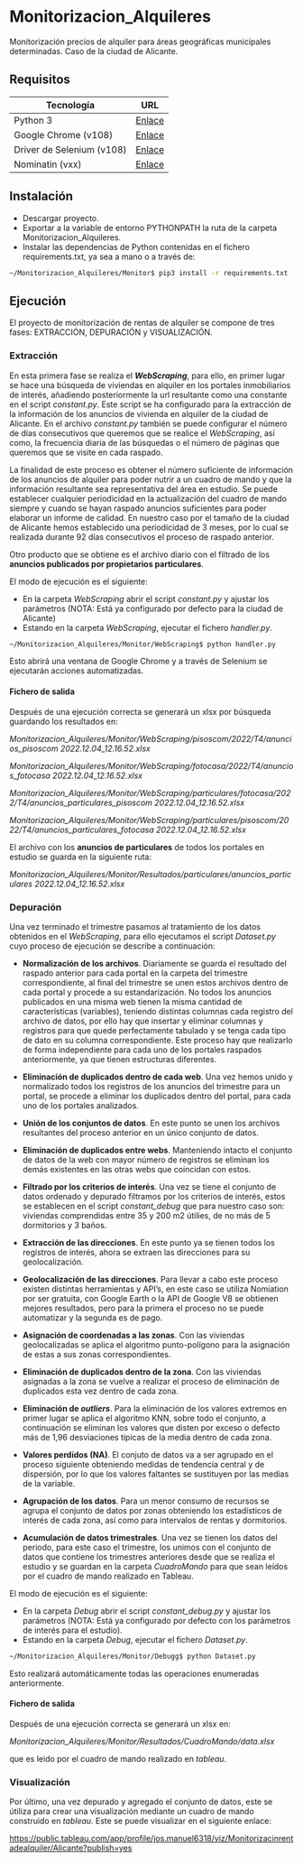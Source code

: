 # Monitorizacion_Alquileres
Monitorización precios de alquiler para áreas geográficas municipales determinadas. Caso de la ciudad de Alicante.

## Requisitos

| Tecnología | URL |
| ------ | ------ |
| Python 3 | [Enlace](https://www.python.org/downloads/) |
| Google Chrome (v108) | [Enlace](https://www.google.com/intl/es_es/chrome/) |
| Driver de Selenium (v108)| [Enlace](https://chromedriver.chromium.org/downloads/) |
| Nominatin (vxx) | [Enlace](https://nominatim.openstreetmap.org/ui/search.html) |

## Instalación
- Descargar proyecto.
- Exportar a la variable de entorno PYTHONPATH la ruta de la carpeta Monitorizacion_Alquileres.
- Instalar las dependencias de Python contenidas en el fichero requirements.txt, ya sea a mano o a través de:

```sh
~/Monitorizacion_Alquileres/Monitor$ pip3 install -r requirements.txt
```
## Ejecución
El proyecto de monitorización de rentas de alquiler se compone de tres fases: EXTRACCIÓN, DEPURACIÓN y VISUALIZACIÓN.

### Extracción
En esta primera fase se realiza el ***WebScraping***, para ello, en primer lugar se hace una búsqueda de viviendas en alquiler en los portales inmobiliarios de interés, añadiendo posteriormente la url resultante como una constante en el script *constant.py*. Este script se ha configurado para la extracción de la información de los anuncios de vivienda en alquiler de la ciudad de Alicante. En el archivo *constant.py* también se puede configurar el número de días consecutivos que queremos que se realice el *WebScraping*, así como, la frecuencia diaria de las búsquedas o el número de páginas que queremos que se visite en cada raspado. 

La finalidad de este proceso es obtener el número suficiente de información de los anuncios de alquiler para poder nutrir a un cuadro de mando y que la información resultante sea representativa del área en estudio. Se puede establecer cualquier periodicidad en la actualización del cuadro de mando siempre y cuando se hayan raspado anuncios suficientes para poder elaborar un informe de calidad. En nuestro caso por el tamaño de la ciudad de Alicante hemos establecido una periodicidad de 3 meses, por lo cual se realizada durante 92 días consecutivos el proceso de raspado anterior.

Otro producto que se obtiene es el archivo diario con el filtrado de los **anuncios publicados por propietarios particulares**.

El modo de ejecución es el siguiente:
- En la carpeta *WebScraping* abrir el script *constant.py* y ajustar los parámetros (NOTA: Está ya configurado por defecto para la ciudad de Alicante)
- Estando en la carpeta *WebScraping*, ejecutar el fichero *handler.py*.
```sh
~/Monitorizacion_Alquileres/Monitor/WebScraping$ python handler.py
```
Esto abrirá una ventana de Google Chrome y a través de Selenium se ejecutarán acciones automatizadas.

#### Fichero de salida
Después de una ejecución correcta se generará un xlsx por búsqueda guardando los resultados en:

*Monitorizacion_Alquileres/Monitor/WebScraping/pisoscom/2022/T4/anuncios_pisoscom 2022.12.04_12.16.52.xlsx*

*Monitorizacion_Alquileres/Monitor/WebScraping/fotocasa/2022/T4/anuncios_fotocasa 2022.12.04_12.16.52.xlsx*

*Monitorizacion_Alquileres/Monitor/WebScraping/particulares/fotocasa/2022/T4/anuncios_particulares_pisoscom 2022.12.04_12.16.52.xlsx*

*Monitorizacion_Alquileres/Monitor/WebScraping/particulares/pisoscom/2022/T4/anuncios_particulares_fotocasa 2022.12.04_12.16.52.xlsx*

El archivo con los **anuncios de particulares** de todos los portales en estudio se guarda en la siguiente ruta:

*Monitorizacion_Alquileres/Monitor/Resultados/particulares/anuncios_particulares 2022.12.04_12.16.52.xlsx*


### Depuración
Una vez terminado el trimestre pasamos al tratamiento de los datos obtenidos en el *WebScraping*, para ello ejecutamos el script *Dataset.py* cuyo proceso de ejecución se describe a continuación:

- **Normalización de los archivos**. Diariamente se guarda el resultado del raspado anterior para cada portal en la carpeta del trimestre correspondiente, al final del trimestre se unen estos archivos dentro de cada portal y procede a su estandarización. No todos los anuncios publicados en una misma web tienen la misma cantidad de características (variables), teniendo distintas columnas cada registro del archivo de datos, por ello hay que insertar y eliminar columnas y registros para que quede perfectamente tabulado y se tenga cada tipo de dato en su columna correspondiente. Este proceso hay que realizarlo de forma independiente para cada uno de los portales raspados anteriormente, ya que tienen estructuras diferentes.

- **Eliminación de duplicados dentro de cada web**. Una vez hemos unido y normalizado todos los registros de los anuncios del trimestre para un portal, se procede a eliminar los duplicados dentro del portal, para cada uno de los portales analizados.

- **Unión de los conjuntos de datos**. En este punto se unen los archivos resultantes del proceso anterior en un único conjunto de datos.

- **Eliminación de duplicados entre webs**. Manteniendo intacto el conjunto de datos de la web con mayor número de registros se eliminan los demás existentes en las otras webs que coincidan con estos.

- **Filtrado por los criterios de interés**. Una vez se tiene el conjunto de datos ordenado y depurado filtramos por los criterios de interés, estos se establecen en el script *constant_debug* que para nuestro caso son: viviendas comprendidas entre 35 y 200 m2 útilies, de no más de 5 dormitorios y 3 baños.

- **Extracción de las direcciones**. En este punto ya se tienen todos los registros de interés, ahora se extraen las direcciones para su geolocalización.

- **Geolocalización de las direcciones**. Para llevar a cabo este proceso existen distintas herramientas y API’s, en este caso se utiliza Nomiation por ser gratuita, con Google Earth o la API de Google V8 se obtienen mejores resultados, pero para la primera el proceso no se puede automatizar y la segunda es de pago.

- **Asignación de coordenadas a las zonas**. Con las viviendas geolocalizadas se aplica el algoritmo punto-polígono para la asignación de estas a sus zonas correspondientes.

- **Eliminación de duplicados dentro de la zona**. Con las viviendas asignadas a la zona se vuelve a realizar el proceso de eliminación de duplicados esta vez dentro de cada zona.

- **Eliminación de *outliers***. Para la eliminación de los valores extremos en primer lugar se aplica el algoritmo KNN, sobre todo el conjunto, a continuación se eliminan los valores que disten por exceso o defecto más de 1,96 desviaciones típicas de la media dentro de cada zona.

- **Valores perdídos (NA)**. El conjuto de datos va a ser agrupado en el proceso siguiente obteniendo medidas de tendencia central y de dispersión, por lo que los valores faltantes se sustituyen por las medias de la variable.

- **Agrupación de los datos**. Para un menor consumo de recursos se agrupa el conjunto de datos por zonas obteniendo los estadísticos de interés de cada zona, así como para intervalos de rentas y dormitorios.

- **Acumulación de datos trimestrales**. Una vez se tienen los datos del periodo, para este caso el trimestre, los unimos con el conjunto de datos que contiene los trimestres anteriores desde que se realiza el estudio y se guardan en la carpeta *CuadroMando* para que sean leídos por el cuadro de mando realizado en Tableau.

El modo de ejecución es el siguiente:
- En la carpeta *Debug* abrir el script *constant_debug.py* y ajustar los parámetros (NOTA: Está ya configurado por defecto con los parámetros de interés para el estudio).
- Estando en la carpeta *Debug*, ejecutar el fichero *Dataset.py*.
```sh
~/Monitorizacion_Alquileres/Monitor/Debugg$ python Dataset.py
```
Esto realizará automáticamente todas las operaciones enumeradas anteriormente.

#### Fichero de salida
Después de una ejecución correcta se generará un xlsx en:

*Monitorizacion_Alquileres/Monitor/Resultados/CuadroMando/data.xlsx* 

que es leido por el cuadro de mando realizado en *tableau*.

### Visualización
Por último, una vez depurado y agregado el conjunto de datos, este se útiliza para crear una visualización mediante un cuadro de mando construido en *tableau*. Este se puede visualizar en el siguiente enlace:

https://public.tableau.com/app/profile/jos.manuel6318/viz/Monitorizacinrentadealquiler/Alicante?publish=yes








